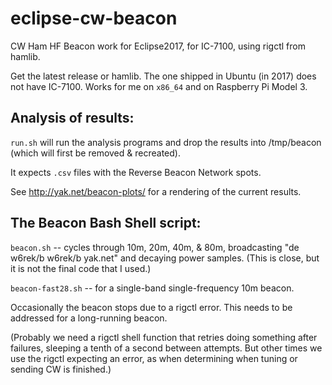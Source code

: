 # eclipse-cw-beacon
CW Ham HF Beacon work for Eclipse2017, for IC-7100, using rigctl from hamlib.

Get the latest release or hamlib.
The one shipped in Ubuntu (in 2017) does not have IC-7100.
Works for me on `x86_64` and on Raspberry Pi Model 3.

## Analysis of results:

`run.sh` will run the analysis programs and drop the results
into /tmp/beacon (which will first be removed & recreated).

It expects `.csv` files with the Reverse Beacon Network spots.

See http://yak.net/beacon-plots/ for a rendering of the current results.

## The Beacon Bash Shell script:

`beacon.sh` -- cycles through 10m, 20m, 40m, & 80m,
broadcasting "de w6rek/b w6rek/b yak.net"
and decaying power samples.
(This is close, but it is not the final code that I used.)

`beacon-fast28.sh` -- for a single-band single-frequency 10m beacon.

Occasionally the beacon stops due to a rigctl error.
This needs to be addressed for a long-running beacon.

(Probably we need a rigctl shell function that retries doing something
after failures, sleeping a tenth of a second between attempts.
But other times we use the rigctl expecting an error, as when
determining when tuning or sending CW is finished.)
